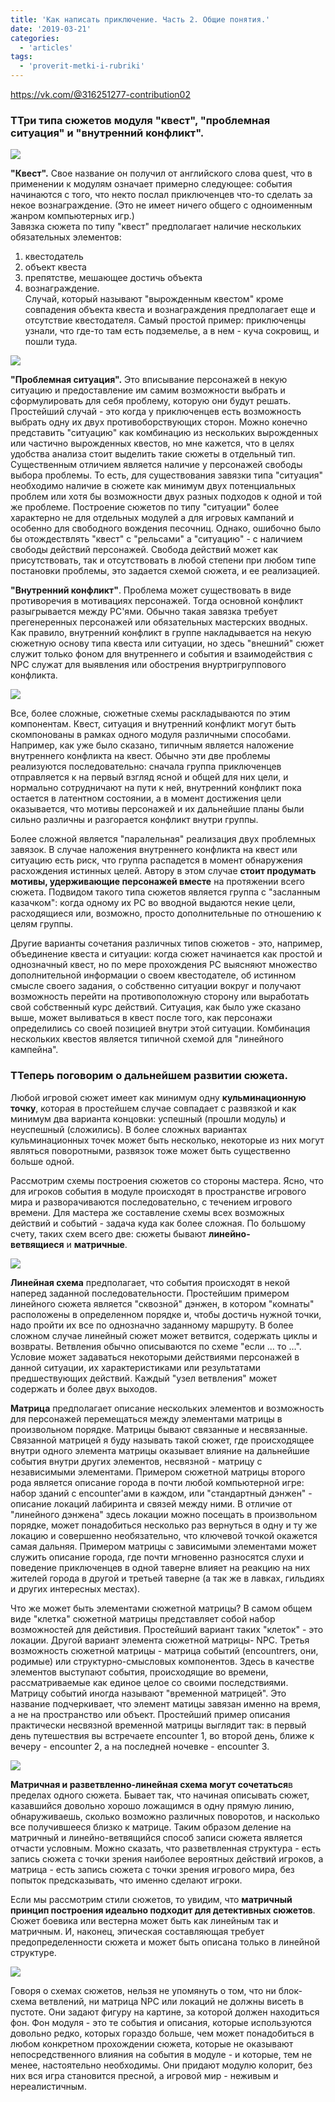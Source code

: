 ```yaml
---
title: 'Как написать приключение. Часть 2. Общие понятия.'
date: '2019-03-21'
categories:
  - 'articles'
tags:
  - 'proverit-metki-i-rubriki'
---
```


https://vk.com/@316251277-contribution02

### ТТри типа сюжетов модуля "квест", "проблемная ситуация" и "внутренний конфликт".

![](https://pp.userapi.com/c851136/v851136277/9a8e0/FG5PM1V_FLQ.jpg)

**"Квест".** Свое название он получил от английского слова quest, что в применении к модулям означает примерно следующее: события начинаются с того, что некто послал приключенцев что-то сделать за некое вознаграждение. (Это не имеет ничего общего с одноименным жанром компьютерных игр.)   
Завязка сюжета по типу "квест" предполагает наличие нескольких обязательных элементов:

1. квестодатель
2. объект квеста
3. препятстве, мешающее достичь объекта
4. вознаграждение.  
   Случай, который называют "вырожденным квестом" кроме совпадения объекта квеста и вознаграждения предполагает еще и отсутствие квестодателя. Самый простой пример: приключенцы узнали, что где-то там есть подземелье, а в нем - куча сокровищ, и пошли туда.

![](https://pp.userapi.com/c851136/v851136277/9a915/V0qCj_uITGs.jpg)

**"Проблемная ситуация".** Это вписывание персонажей в некую ситуацию и предоставление им самим возможности выбрать и сформулировать для себя проблему, которую они будут решать. Простейший случай - это когда у приключенцев есть возможность выбрать одну их двух противоборствующих сторон. Можно конечно представить "ситуацию" как комбинацию из нескольких вырожденных или частично вырожденных квестов, но мне кажется, что в целях удобства анализа стоит выделить такие сюжеты в отдельный тип.  
Существенным отличием является наличие у персонажей свободы выбора проблемы. То есть, для существования завязки типа "ситуация" необходимо наличие в сюжете как минимум двух потенциальных проблем или хотя бы возможности двух разных подходов к одной и той же проблеме. Построение сюжетов по типу "ситуации" более характерно не для отдельных модулей а для игровых кампаний и особенно для свободного вождения песочниц. Однако, ошибочно было бы отождествлять "квест" с "рельсами" а "ситуацию" - с наличием свободы действий персонажей. Свобода действий может как присутствовать, так и отсутствовать в любой степени при любом типе постановки проблемы, это задается схемой сюжета, и ее реализацией.

**"Внутренний конфликт"**. Проблема может существовать в виде противоречия в мотивациях персонажей. Тогда основной конфликт разыгрывается между PC'ями. Обычно такая завязка требует прегенеренных персонажей или обязательных мастерских вводных. Как правило, внутренний конфликт в группе накладывается на некую сюжетную основу типа квеста или ситуации, но здесь "внешний" сюжет служит только фоном для внутреннего и события и взаимодействия с NPC служат для выявления или обострения внуртригруппового конфликта.

![](https://pp.userapi.com/c851136/v851136277/9a92f/UODy0llhou0.jpg)

Все, более сложные, сюжетные схемы раскладываются по этим компонентам. Квест, ситуация и внутренний конфликт могут быть скомпонованы в рамках одного модуля различными способами. Например, как уже было сказано, типичным является наложение внутреннего конфликта на квест. Обычно эти две проблемы реализуются последовательно: сначала группа приключенцев отправляется к на первый взгляд ясной и общей для них цели, и нормально сотрудничают на пути к ней, внутренний конфликт пока остается в латентном состоянии, а в момент достижения цели оказывается, что мотивы персонажей и их дальнейшие планы были сильно различны и разгорается конфликт внутри группы.

Более сложной является "паралельная" реализация двух проблемных завязок. В случае наложения внутреннего конфликта на квест или ситуацию есть риск, что группа распадется в момент обнаружения расхождения истинных целей. Автору в этом случае **стоит продумать мотивы, удерживающие персонажей вместе** на протяжении всего сюжета. Подвидом такого типа сюжетов является группа с "засланным казачком": когда одному их PC во вводной выдаются некие цели, расходящиеся или, возможно, просто дополнительные по отношению к целям группы.

Другие варианты сочетания различных типов сюжетов - это, например, объединение квеста и ситуации: когда сюжет начинается как простой и однозначный квест, но по мере прохождения PC выясняют множество дополнительной информации о своем квестодателе, об истинном смысле своего задания, о собственно ситуации вокруг и получают возможность перейти на противоположную сторону или выработать свой собственный курс действий. Ситуация, как было уже сказано выше, может выливаться в квест после того, как персонажи определились со своей позицией внутри этой ситуации. Комбинация нескольких квестов является типичной схемой для "линейного кампейна".

### ТТеперь поговорим о дальнейшем развитии сюжета.

Любой игровой сюжет имеет как минимум одну **кульминационную точку**, которая в простейшем случае совпадает с развязкой и как минимум два варианта концовки: успешный (прошли модуль) и неуспешный (сложились). В более сложных вариантах кульминационных точек может быть несколько, некоторые из них могут являться поворотными, развязок тоже может быть существенно больше одной.

Рассмотрим схемы построения сюжетов со стороны мастера. Ясно, что для игроков события в модуле происходят в пространстве игрового мира и разворачиваются последовательно, с течением игрового времени. Для мастера же составление схемы всех возможных действий и событий - задача куда как более сложная. По большому счету, таких схем всего две: сюжеты бывают **линейно-ветвящиеся** и **матричные**.

![](https://pp.userapi.com/c851136/v851136277/9a95e/twzl_PQgcY4.jpg)

**Линейная схема** предполагает, что события происходят в некой наперед заданной последовательности. Простейшим примером линейного сюжета является "сквозной" дэнжен, в котором "комнаты" расположены в определенном порядке и, чтобы достичь нужной точки, надо пройти их все по однозначно заданному маршруту. В более сложном случае линейный сюжет может ветвится, содержать циклы и возвраты. Ветвления обычно описываются по схеме "если … то …". Условие может задаваться некоторыми действиями персонажей в данной ситуации, их характеристиками или результатами предшествующих действий. Каждый "узел ветвления" может содержать и более двух выходов.

**Матрица** предполагает описание нескольких элементов и возможность для персонажей перемещаться между элементами матрицы в произвольном порядке. Матрицы бывают связанные и несвязанные. Связанной матрицей я буду называть такой сюжет, где происходящее внутри одного элемента матрицы оказывает влияние на дальнейшие события внутри других элементов, несвязной - матрицу с независимыми элементами. Примером сюжетной матрицы второго рода является описание города в почти любой компьютерной игре: набор зданий с encounter'ами в каждом, или "стандартный дэнжен" - описание локаций лабиринта и связей между ними. В отличие от "линейного дэнжена" здесь локации можно посещать в произвольном порядке, может понадобиться несколько раз вернуться в одну и ту же локацию и совершенно необязательно, что ключевой точкой окажется самая дальняя. Примером матрицы с зависимыми элементами может служить описание города, где почти мгновенно разносятся слухи и поведение приключенцев в одной таверне влияет на реакцию на них жителей города в другой и третьей таверне (а так же в лавках, гильдиях и других интересных местах).

Что же может быть элементами сюжетной матрицы? В самом общем виде "клетка" сюжетной матрицы представляет собой набор возможностей для дейстивия. Простейший вариант таких "клеток" - это локации. Другой вариант элемента сюжетной матрицы- NPC. Третья возможность сюжетной матрицы - матрица событий (encountrers, они, родимые) или структурно-смысловых компонентов. Здесь в качестве элементов выступают события, происходящие во времени, рассматриваемые как единое целое со своими последствиями.   
Матрицу событий иногда называют "временной матрицей". Это название подчеркивает, что элемент матицы завязан именно на время, а не на пространство или объект. Простейший пример описания практически несвязной временной матрицы выглядит так: в первый день путешествия вы встречаете encounter 1, во второй день, ближе к вечеру - encounter 2, а на последней ночевке - encounter 3.

![](https://pp.userapi.com/c851136/v851136277/9a976/T8auOuhx4Hs.jpg)

**Матричная и разветвленно-линейная схема могут сочетаться**в пределах одного сюжета. Бывает так, что начиная описывать сюжет, казавшийся довольно хорошо ложащимся в одну прямую линию, обнаруживаешь, сколько возможно различных поворотов, и насколько все получившееся близко к матрице. Таким образом деление на матричный и линейно-ветвящийся способ записи сюжета является отчасти условным. Можно сказать, что разветвленная структура - есть запись сюжета с точки зрения наиболее вероятных действий игроков, а матрица - есть запись сюжета с точки зрения игрового мира, без попыток предсказывать, что именно сделают игроки.

Если мы рассмотрим стили сюжетов, то увидим, что **матричный принцип построения идеально подходит для детективных сюжетов**. Сюжет боевика или вестерна может быть как линейным так и матричным. И, наконец, эпическая составляющая требует предопределенности сюжета и может быть описана только в линейной структуре.

![](https://pp.userapi.com/c851136/v851136277/9a97e/uQzo8OY31xo.jpg)

Говоря о схемах сюжетов, нельзя не упомянуть о том, что ни блок-схема ветвлений, ни матрица NPC или локаций не должны висеть в пустоте. Они задают фигуру на картине, за которой должен находиться фон. Фон модуля - это те события и описания, которые используются довольно редко, которых гораздо больше, чем может понадобиться в любом конкретном прохождении сюжета, которые не оказывают непосредственного влияния на события в модуле - и которые, тем не менее, настоятельно необходимы. Они придают модулю колорит, без них вся игра становится пресной, а игровой мир - неживым и нереалистичным.
